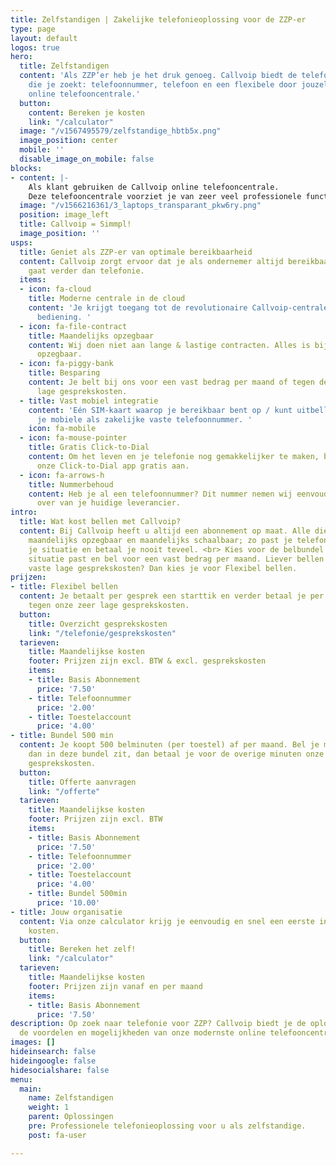 ```yaml
---
title: Zelfstandigen | Zakelijke telefonieoplossing voor de ZZP-er
type: page
layout: default
logos: true
hero:
  title: Zelfstandigen
  content: 'Als ZZP’er heb je het druk genoeg. Callvoip biedt de telefoonoplossing
    die je zoekt: telefoonnummer, telefoon en een flexibele door jouzelf te bedienen
    online telefooncentrale.'
  button:
    content: Bereken je kosten
    link: "/calculator"
  image: "/v1567495579/zelfstandige_hbtb5x.png"
  image_position: center
  mobile: ''
  disable_image_on_mobile: false
blocks:
- content: |-
    Als klant gebruiken de Callvoip online telefooncentrale.
    Deze telefooncentrale voorziet je van zeer veel professionele functionaliteiten en blinkt uit in bedieningsgemak. Uitgekiende telefonie voor slimme ondernemers dus!
  image: "/v1566216361/3_laptops_transparant_pkw6ry.png"
  position: image_left
  title: Callvoip = Simmpl!
  image_position: ''
usps:
  title: Geniet als ZZP-er van optimale bereikbaarheid
  content: Callvoip zorgt ervoor dat je als ondernemer altijd bereikbaar bent, dat
    gaat verder dan telefonie.
  items:
  - icon: fa-cloud
    title: Moderne centrale in de cloud
    content: 'Je krijgt toegang tot de revolutionaire Callvoip-centrale met eenvoudige
      bediening. '
  - icon: fa-file-contract
    title: Maandelijks opzegbaar
    content: Wij doen niet aan lange & lastige contracten. Alles is bij ons maandelijks
      opzegbaar.
  - icon: fa-piggy-bank
    title: Besparing
    content: Je belt bij ons voor een vast bedrag per maand of tegen de reguliere
      lage gesprekskosten.
  - title: Vast mobiel integratie
    content: 'Eén SIM-kaart waarop je bereikbaar bent op / kunt uitbellen met zowel
      je mobiele als zakelijke vaste telefoonnummer. '
    icon: fa-mobile
  - icon: fa-mouse-pointer
    title: Gratis Click-to-Dial
    content: Om het leven en je telefonie nog gemakkelijker te maken, bieden wij je
      onze Click-to-Dial app gratis aan.
  - icon: fa-arrows-h
    title: Nummerbehoud
    content: Heb je al een telefoonnummer? Dit nummer nemen wij eenvoudig en snel
      over van je huidige leverancier.
intro:
  title: Wat kost bellen met Callvoip?
  content: Bij Callvoip heeft u altijd een abonnement op maat. Alle diensten zijn
    maandelijks opzegbaar en maandelijks schaalbaar; zo past je telefonie altijd bij
    je situatie en betaal je nooit teveel. <br> Kies voor de belbundel die bij jouw
    situatie past en bel voor een vast bedrag per maand. Liever bellen tegen onze
    vaste lage gesprekskosten? Dan kies je voor Flexibel bellen.
prijzen:
- title: Flexibel bellen
  content: Je betaalt per gesprek een starttik en verder betaal je per minuut, natuurlijk
    tegen onze zeer lage gesprekskosten.
  button:
    title: Overzicht gesprekskosten
    link: "/telefonie/gesprekskosten"
  tarieven:
    title: Maandelijkse kosten
    footer: Prijzen zijn excl. BTW & excl. gesprekskosten
    items:
    - title: Basis Abonnement
      price: '7.50'
    - title: Telefoonnummer
      price: '2.00'
    - title: Toestelaccount
      price: '4.00'
- title: Bundel 500 min
  content: Je koopt 500 belminuten (per toestel) af per maand. Bel je meer minuten
    dan in deze bundel zit, dan betaal je voor de overige minuten onze reguliere lage
    gesprekskosten.
  button:
    title: Offerte aanvragen
    link: "/offerte"
  tarieven:
    title: Maandelijkse kosten
    footer: Prijzen zijn excl. BTW
    items:
    - title: Basis Abonnement
      price: '7.50'
    - title: Telefoonnummer
      price: '2.00'
    - title: Toestelaccount
      price: '4.00'
    - title: Bundel 500min
      price: '10.00'
- title: Jouw organisatie
  content: Via onze calculator krijg je eenvoudig en snel een eerste indruk van de
    kosten.
  button:
    title: Bereken het zelf!
    link: "/calculator"
  tarieven:
    title: Maandelijkse kosten
    footer: Prijzen zijn vanaf en per maand
    items:
    - title: Basis Abonnement
      price: '7.50'
description: Op zoek naar telefonie voor ZZP? Callvoip biedt je de oplossing. Ontdek
  de voordelen en mogelijkheden van onze modernste online telefooncentrale.
images: []
hideinsearch: false
hideingoogle: false
hidesocialshare: false
menu:
  main:
    name: Zelfstandigen
    weight: 1
    parent: Oplossingen
    pre: Professionele telefonieoplossing voor u als zelfstandige.
    post: fa-user

---
```

